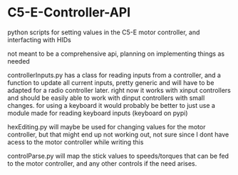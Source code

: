 # C5-E-Controller-API
 python scripts for setting values in the C5-E motor controller, and interfacting with HIDs

not meant to be a comprehensive api, planning on implementing things as needed

controllerInputs.py has a class for reading inputs from a controller, and a function to update all current inputs, pretty generic and will have to be adapted for a radio controller later.
right now it works with xinput controllers and should be easily able to work with dinput controllers with small changes. for using a keyboard it would probably be better to just
use a module made for reading keyboard inputs (keyboard on pypi)

hexEditing.py will maybe be used for changing values for the motor controller, but that might end up not working out, not sure since I dont have acess to the motor controller while writing this

controlParse.py will map the stick values to speeds/torques that can be fed to the motor controller, and any other controls if the need arises.
